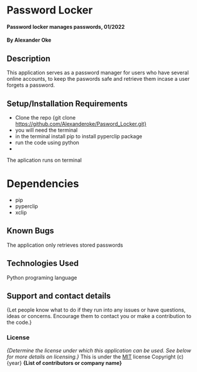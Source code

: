 # Password Locker
#### Password locker manages passwords, 01/2022
#### By **Alexander Oke**
## Description
This application serves as a password manager for users who have several online accounts, to keep the paswords safe and retrieve them incase a user forgets a password. 
## Setup/Installation Requirements
* Clone the repo {git clone https://github.com/Alexanderoke/Pasword_Locker.git}
* you will need the terminal
* in the terminal install pip to install pyperclip package
* run the code using python
* 
The aplication runs on terminal 
# Dependencies
* pip
* pyperclip
* xclip
## Known Bugs
The application only retrieves stored passwords
## Technologies Used
Python programing language
## Support and contact details
{Let people know what to do if they run into any issues or have questions, ideas or concerns.  Encourage them to contact you or make a contribution to the code.}
### License
*{Determine the license under which this application can be used.  See below for more details on licensing.}*
This is under the [MIT](LICENSE) license
Copyright (c) {year} **{List of contributors or company name}**